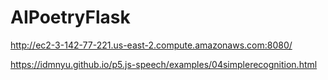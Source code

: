 # AIPoetryFlask

http://ec2-3-142-77-221.us-east-2.compute.amazonaws.com:8080/

https://idmnyu.github.io/p5.js-speech/examples/04simplerecognition.html
